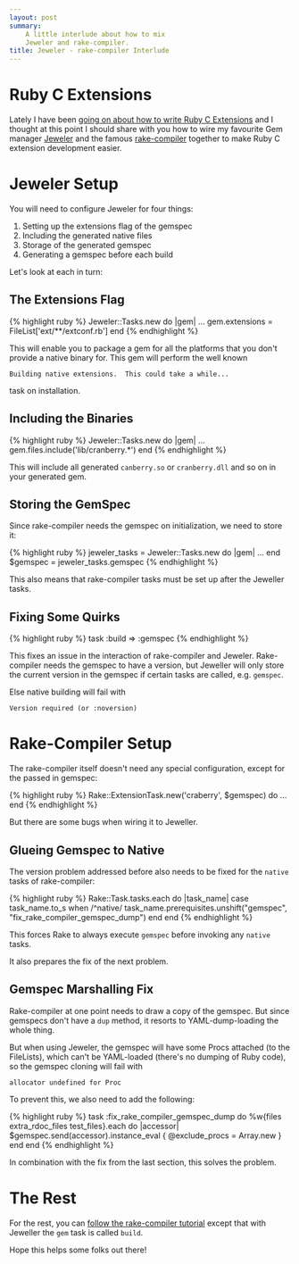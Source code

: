 ```yaml
---
layout: post
summary:
    A little interlude about how to mix
    Jeweler and rake-compiler.
title: Jeweler - rake-compiler Interlude
---
```


# Ruby C Extensions #

Lately I have been
[going on about how to write Ruby C Extensions][cextensions]
and I thought at this point I should share with
you how to wire my favourite Gem manager [Jeweler][]
and the famous [rake-compiler][] together to make
Ruby C extension development easier.


# Jeweler Setup #

You will need to configure Jeweler for four things:

1.  Setting up the extensions flag of the gemspec
2.  Including the generated native files
3.  Storage of the generated gemspec
4.  Generating a gemspec before each build

Let's look at each in turn:


## The Extensions Flag ##

{% highlight ruby %}
Jeweler::Tasks.new do |gem|
    ...
    gem.extensions = FileList['ext/**/extconf.rb']
end
{% endhighlight %}

This will enable you to package a gem for all
the platforms that you don't provide a native
binary for. This gem will perform the well known

    Building native extensions.  This could take a while...

task on installation.


## Including the Binaries ##

{% highlight ruby %}
Jeweler::Tasks.new do |gem|
    ...
    gem.files.include('lib/cranberry.*')
end
{% endhighlight %}

This will include all generated ` canberry.so `
or ` cranberry.dll ` and so on in your generated
gem.


## Storing the GemSpec ##

Since rake-compiler needs the gemspec on initialization,
we need to store it:

{% highlight ruby %}
jeweler_tasks = Jeweler::Tasks.new do |gem|
    ...
end
$gemspec = jeweler_tasks.gemspec
{% endhighlight %}

This also means that rake-compiler tasks must be set up
after the Jeweller tasks.


## Fixing Some Quirks ##

{% highlight ruby %}
task :build => :gemspec
{% endhighlight %}

This fixes an issue in the interaction of rake-compiler
and Jeweler. Rake-compiler needs the gemspec to have a
version, but Jeweller will only store the current version
in the gemspec if certain tasks are called, e.g.
` gemspec `.

Else native building will fail with

    Version required (or :noversion)


# Rake-Compiler Setup #

The rake-compiler itself doesn't need any special
configuration, except for the passed in gemspec:

{% highlight ruby %}
Rake::ExtensionTask.new('craberry', $gemspec) do
    ...
end
{% endhighlight %}

But there are some bugs when wiring
it to Jeweller.


## Glueing Gemspec to Native ##

The version problem addressed before also needs to be
fixed for the ` native ` tasks of rake-compiler:

{% highlight ruby %}
Rake::Task.tasks.each do |task_name|
    case task_name.to_s
    when /^native/
        task_name.prerequisites.unshift("gemspec",
            "fix_rake_compiler_gemspec_dump")
    end
end
{% endhighlight %}

This forces Rake to always execute ` gemspec ` before
invoking any ` native ` tasks.

It also prepares the fix of the next problem.


## Gemspec Marshalling Fix ##

Rake-compiler at one point needs to draw a copy of
the gemspec. But since gemspecs don't have a ` dup `
method, it resorts to YAML-dump-loading the whole
thing.

But when using Jeweler, the gemspec will have some
Procs attached (to the FileLists), which can't be
YAML-loaded (there's no dumping of Ruby code),
so the gemspec cloning will fail with

    allocator undefined for Proc

To prevent this, we also need to add the following:

{% highlight ruby %}
task :fix_rake_compiler_gemspec_dump do
    %w{files extra_rdoc_files test_files}.each do |accessor|
        $gemspec.send(accessor).instance_eval {
            @exclude_procs = Array.new
        }
    end
end
{% endhighlight %}

In combination with the fix from the last section,
this solves the problem.


# The Rest #

For the rest, you can
[follow the rake-compiler tutorial][rake-compiler]
except that with Jeweller the ` gem ` task is
called ` build `.

Hope this helps some folks out there!


[cextensions]:  ../../18/ruby-c-extension/     "Part 1 of the C Extension series"
[jeweler]:      http://github.com/technicalpickles/jeweler  "Jeweler - a gemspec manager"
[rake-compiler]: http://rake-compiler.rubyforge.org/     "The rake-compiler project"

